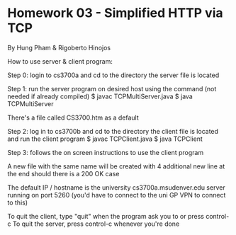 # Homework 03 - Simplified HTTP via TCP
By Hung Pham & Rigoberto Hinojos

How to use server & client program:

Step 0: login to cs3700a and cd to the directory the server file is located

Step 1: run the server program on desired host using the command
(not needed if already compiled)
$ javac TCPMultiServer.java
$ java TCPMultiServer

There's a file called CS3700.htm as a default

Step 2: log in to cs3700b and cd to the directory the client file is located and
run the client program
$ javac TCPClient.java
$ java TCPClient

Step 3: follows the on screen instructions to use the client program

A new file with the same name will be created with 4 additional new line at the 
end should there is a 200 OK case

The default IP / hostname is the university cs3700a.msudenver.edu server 
running on port 5260 (you'd have to connect to the uni GP VPN to connect to this)

To quit the client, type "quit" when the program ask you to or press control-c
To quit the server, press control-c whenever you're done

